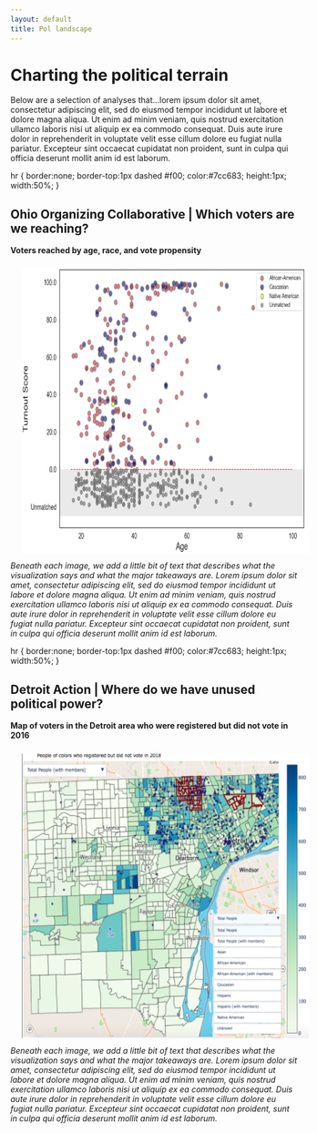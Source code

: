 ```yaml
---
layout: default
title: Pol landscape
---
```


# Charting the political terrain

Below are a selection of analyses that...lorem ipsum dolor sit amet, consectetur adipiscing elit, sed do eiusmod tempor incididunt ut labore et dolore magna aliqua. Ut enim ad minim veniam, quis nostrud exercitation ullamco laboris nisi ut aliquip ex ea commodo consequat. Duis aute irure dolor in reprehenderit in voluptate velit esse cillum dolore eu fugiat nulla pariatur. Excepteur sint occaecat cupidatat non proident, sunt in culpa qui officia deserunt mollit anim id est laborum.

hr {
  border:none;
  border-top:1px dashed #f00;
  color:#7cc683;
  height:1px;
  width:50%;
}

## Ohio Organizing Collaborative | Which voters are we reaching?
<b>Voters reached by age, race, and vote propensity</b>
<center>
<img src="/images/ooc-pol-landscape-scatterplot.png" alt="HTML5 Icon" hspace="20" vspace="10" style="width:650px;height:500px;style=padding:5px">
</center>
<i>Beneath each image, we add a little bit of text that describes what the visualization says and what the major takeaways are. Lorem ipsum dolor sit amet, consectetur adipiscing elit, sed do eiusmod tempor incididunt ut labore et dolore magna aliqua. Ut enim ad minim veniam, quis nostrud exercitation ullamco laboris nisi ut aliquip ex ea commodo consequat. Duis aute irure dolor in reprehenderit in voluptate velit esse cillum dolore eu fugiat nulla pariatur. Excepteur sint occaecat cupidatat non proident, sunt in culpa qui officia deserunt mollit anim id est laborum. </i>

hr {
  border:none;
  border-top:1px dashed #f00;
  color:#7cc683;
  height:1px;
  width:50%;
}

## Detroit Action | Where do we have unused political power?
<b>Map of voters in the Detroit area who were registered but did not vote in 2016</b>
<center>
<img src="/images/detroit-action-map.png" alt="HTML5 Icon" hspace="20" vspace="10" style="width:650px;height:500px;style=padding:5px">
</center>
<i>Beneath each image, we add a little bit of text that describes what the visualization says and what the major takeaways are. Lorem ipsum dolor sit amet, consectetur adipiscing elit, sed do eiusmod tempor incididunt ut labore et dolore magna aliqua. Ut enim ad minim veniam, quis nostrud exercitation ullamco laboris nisi ut aliquip ex ea commodo consequat. Duis aute irure dolor in reprehenderit in voluptate velit esse cillum dolore eu fugiat nulla pariatur. Excepteur sint occaecat cupidatat non proident, sunt in culpa qui officia deserunt mollit anim id est laborum. </i>
